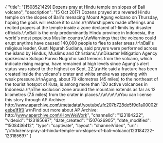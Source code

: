 {
    "title": "[1508521429] Dozens pray at Hindu temple on slopes of Bali volcano",
    "description": "(5 Oct 2017) Dozens prayed at a revered Hindu temple on the slopes of Bali's menacing Mount Agung volcano on Thursday, hoping the gods will restore it to calm.\r\nWorshippers made offerings and recited prayers at the temple inside a zone declared off-limits by disaster officials.\r\nBali is the only predominantly Hindu province in Indonesia, the world's most populous Muslim country.\r\nWarnings that the volcano could erupt anytime have caused 140,000 people to flee to safer areas.\r\nBali's religious leader, Gusti Ngurah Sudiana, said prayers were performed across the island by Hindus, Muslims and Christians.\r\nDisaster Mitigation Agency spokesman Sutopo Purwo Nugroho said tremors from the volcano, which indicate rising magma, have remained at high levels since Agung's alert status was raised to the highest on Sept. 22.\r\nHe said a fracture has been created inside the volcano's crater and white smoke was spewing with weak pressure.\r\nAgung, about 70 kilometres (45 miles) to the northeast of the tourist hotspot of Kuta, is among more than 120 active volcanoes in Indonesia.\r\nThe exclusion zone around the mountain extends as far as 12 kilometres (7.5 miles) from the crater in places.\r\n\r\n\r\nYou can license this story through AP Archive: http:\/\/www.aparchive.com\/metadata\/youtube\/fc207b728de5f9d1a00002feebe1f1f0 \r\nFind out more about AP Archive: http:\/\/www.aparchive.com\/HowWeWork",
    "channelid": "123184222",
    "videoid": "123185697",
    "date_created": "1507626905",
    "date_modified": "1508436412",
    "type": "captivate",
    "layout": "channelVideo",
    "url": "\/c1\/dozens-pray-at-hindu-temple-on-slopes-of-bali-volcano\/123184222-123185697"
}